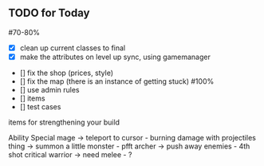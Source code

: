 ## TODO for Today
#70-80%
- [x] clean up current classes to final
- [x] make the attributes on level up sync, using gamemanager
- [] fix the shop (prices, style)
- [] fix the map (there is an instance of getting stuck)
#100%
- [] use admin rules
- [] items
- [] test cases

items for strengthening your build

Ability                                Special
mage       -> teleport to cursor       - burning damage with projectiles    
thing      -> summon a little monster  - pfft
archer     -> push away enemies        - 4th shot critical
warrior    -> need melee               - ?

